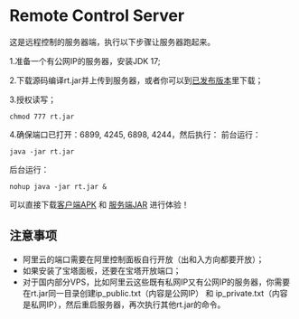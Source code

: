 # Remote Control Server

这是远程控制的服务器端，执行以下步骤让服务器跑起来。

1.准备一个有公网IP的服务器，安装JDK 17;

2.下载源码编译rt.jar并上传到服务器，或者你可以到[已发布版本](https://github.com/miekir163/RemoteControlOutput/tree/main/release)里下载；

3.授权读写；
```
chmod 777 rt.jar
```

4.确保端口已打开：6899, 4245, 6898, 4244，然后执行：
前台运行：
```
java -jar rt.jar
```

后台运行：
```
nohup java -jar rt.jar &
```

可以直接下载[客户端APK](https://github.com/miekir163/RemoteControlOutput/blob/main/release/V1.0/rt_realease_v1.0.apk) 和 [服务端JAR](https://github.com/miekir163/RemoteControlOutput/blob/main/release/V1.0/rt.jar) 进行体验！

## 注意事项
 - 阿里云的端口需要在阿里控制面板自行开放（出和入方向都要开放）；
 - 如果安装了宝塔面板，还要在宝塔开放端口；
 - 对于国内部分VPS，比如阿里云这些既有私网IP又有公网IP的服务器，你需要在rt.jar同一目录创建ip_public.txt（内容是公网IP） 和 ip_private.txt（内容是私网IP），然后重启服务器，再次执行其他rt.jar的命令。


